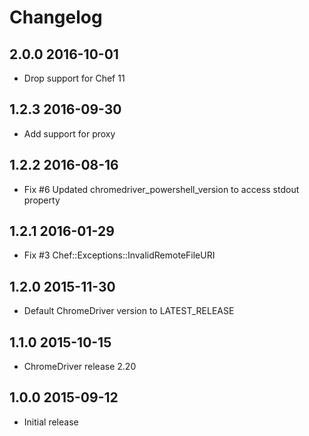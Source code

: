 # Changelog

## 2.0.0 2016-10-01

- Drop support for Chef 11

## 1.2.3 2016-09-30

- Add support for proxy

## 1.2.2 2016-08-16

- Fix #6 Updated chromedriver_powershell_version to access stdout property

## 1.2.1 2016-01-29

- Fix #3 Chef::Exceptions::InvalidRemoteFileURI

## 1.2.0 2015-11-30

- Default ChromeDriver version to LATEST_RELEASE

## 1.1.0 2015-10-15

- ChromeDriver release 2.20

## 1.0.0 2015-09-12

- Initial release
